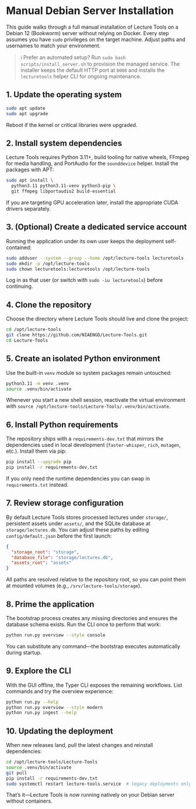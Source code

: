 # Manual Debian Server Installation

This guide walks through a full manual installation of Lecture Tools on a Debian 12 (Bookworm) server without relying on Docker. Every step assumes you have `sudo` privileges on the target machine. Adjust paths and usernames to match your environment.

> ℹ️ Prefer an automated setup? Run `sudo bash scripts/install_server.sh` to provision the managed
> service. The installer keeps the default HTTP port at `8000` and installs the `lecturetools`
> helper CLI for ongoing maintenance.

## 1. Update the operating system

```bash
sudo apt update
sudo apt upgrade
```

Reboot if the kernel or critical libraries were upgraded.

## 2. Install system dependencies

Lecture Tools requires Python 3.11+, build tooling for native wheels, FFmpeg for media handling, and PortAudio for the `sounddevice` helper. Install the packages with APT:

```bash
sudo apt install \
  python3.11 python3.11-venv python3-pip \
  git ffmpeg libportaudio2 build-essential
```

If you are targeting GPU acceleration later, install the appropriate CUDA drivers separately.

## 3. (Optional) Create a dedicated service account

Running the application under its own user keeps the deployment self-contained:

```bash
sudo adduser --system --group --home /opt/lecture-tools lecturetools
sudo mkdir -p /opt/lecture-tools
sudo chown lecturetools:lecturetools /opt/lecture-tools
```

Log in as that user (or switch with `sudo -iu lecturetools`) before continuing.

## 4. Clone the repository

Choose the directory where Lecture Tools should live and clone the project:

```bash
cd /opt/lecture-tools
git clone https://github.com/NIAENGD/Lecture-Tools.git
cd Lecture-Tools
```

## 5. Create an isolated Python environment

Use the built-in `venv` module so system packages remain untouched:

```bash
python3.11 -m venv .venv
source .venv/bin/activate
```

Whenever you start a new shell session, reactivate the virtual environment with `source /opt/lecture-tools/Lecture-Tools/.venv/bin/activate`.

## 6. Install Python requirements

The repository ships with a `requirements-dev.txt` that mirrors the dependencies used in local development (`faster-whisper`, `rich`, `mutagen`, etc.). Install them via pip:

```bash
pip install --upgrade pip
pip install -r requirements-dev.txt
```

If you only need the runtime dependencies you can swap in `requirements.txt` instead.

## 7. Review storage configuration

By default Lecture Tools stores processed lectures under `storage/`, persistent assets under `assets/`, and the SQLite database at `storage/lectures.db`. You can adjust these paths by editing `config/default.json` before the first launch:

```json
{
  "storage_root": "storage",
  "database_file": "storage/lectures.db",
  "assets_root": "assets"
}
```

All paths are resolved relative to the repository root, so you can point them at mounted volumes (e.g., `/srv/lecture-tools/storage`).

## 8. Prime the application

The bootstrap process creates any missing directories and ensures the database schema exists. Run the CLI once to perform that work:

```bash
python run.py overview --style console
```

You can substitute any command—the bootstrap executes automatically during startup.

## 9. Explore the CLI

With the GUI offline, the Typer CLI exposes the remaining workflows. List commands and try the overview experience:

```bash
python run.py --help
python run.py overview --style modern
python run.py ingest --help
```

## 10. Updating the deployment

When new releases land, pull the latest changes and reinstall dependencies:

```bash
cd /opt/lecture-tools/Lecture-Tools
source .venv/bin/activate
git pull
pip install -r requirements-dev.txt
sudo systemctl restart lecture-tools.service  # legacy deployments only
```

That’s it—Lecture Tools is now running natively on your Debian server without containers.
